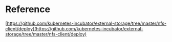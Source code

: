 # Reference

[https://github.com/kubernetes-incubator/external-storage/tree/master/nfs-client/deploy](https://github.com/kubernetes-incubator/external-storage/tree/master/nfs-client/deploy)